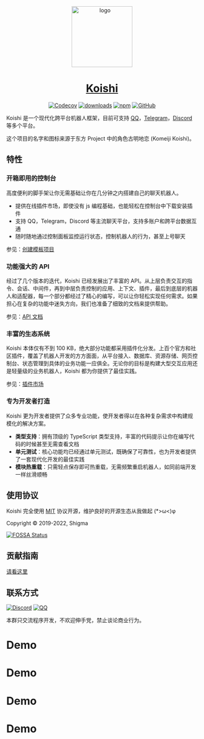 <div align="center">
  <a href="https://koishi.js.org/" target="_blank">
    <img width="160" src="https://koishi.js.org/koishi.png" alt="logo">
  </a>
  <h1 id="koishi"><a href="https://koishi.js.org/" target="_blank">Koishi</a></h1>

[![Codecov](https://img.shields.io/codecov/c/github/koishijs/koishi?style=flat-square)](https://codecov.io/gh/koishijs/koishi)
[![downloads](https://img.shields.io/npm/dm/koishi?style=flat-square)](https://www.npmjs.com/package/koishi)
[![npm](https://img.shields.io/npm/v/koishi?style=flat-square)](https://www.npmjs.com/package/koishi)
[![GitHub](https://img.shields.io/github/license/koishijs/koishi?style=flat-square)](https://github.com/koishijs/koishi/blob/master/LICENSE)

</div>

Koishi 是一个现代化跨平台机器人框架，目前可支持 [QQ](https://im.qq.com/)，[Telegram](https://telegram.org/)，[Discord](https://discord.com/) 等多个平台。

这个项目的名字和图标来源于东方 Project 中的角色古明地恋 (Komeiji Koishi)。

## 特性

### 开箱即用的控制台

高度便利的脚手架让你无需基础让你在几分钟之内搭建自己的聊天机器人。

- 提供在线插件市场，即使没有 js 编程基础，也能轻松在控制台中下载安装插件
- 支持 QQ，Telegram，Discord 等主流聊天平台，支持多账户和跨平台数据互通
- 随时随地通过控制面板监控运行状态，控制机器人的行为，甚至上号聊天

参见：[创建模板项目](https://koishi.js.org/manual/starter/boilerplate.html)

### 功能强大的 API

经过了几个版本的迭代，Koishi 已经发展出了丰富的 API。从上层负责交互的指令、会话、中间件，再到中层负责控制的应用、上下文、插件，最后到底层的机器人和适配器，每一个部分都经过了精心的编写，可以让你轻松实现任何需求。如果担心在复杂的功能中迷失方向，我们也准备了细致的文档来提供帮助。

参见：[API 文档](https://koishi.js.org/api/)

### 丰富的生态系统

Koishi 本体仅有不到 100 KB，绝大部分功能都采用插件化分发。上百个官方和社区插件，覆盖了机器人开发的方方面面，从平台接入、数据库、资源存储、网页控制台、状态管理到具体的业务功能一应俱全。无论你的目标是构建大型交互应用还是轻量级的业务机器人，Koishi 都为你提供了最佳实践。

参见：[插件市场](https://koishi.js.org/market.html)

### 专为开发者打造

Koishi 更为开发者提供了众多专业功能，使开发者得以在各种复杂需求中构建规模化的解决方案。

- **类型支持**：拥有顶级的 TypeScript 类型支持，丰富的代码提示让你在编写代码的时候甚至无需查看文档
- **单元测试**：核心功能均已经通过单元测试，既确保了可靠性，也为开发者提供了一套现代化开发的最佳实践
- **模块热重载**：只需轻点保存即可热重载，无需频繁重启机器人，如同前端开发一样丝滑顺畅

## 使用协议

Koishi 完全使用 [MIT](./LICENSE) 协议开源，维护良好的开源生态从我做起 (*>ω<)φ

Copyright © 2019-2022, Shigma

[![FOSSA Status](https://app.fossa.com/api/projects/git%2Bgithub.com%2Fkoishijs%2Fkoishi.svg?type=large)](https://app.fossa.com/projects/git%2Bgithub.com%2Fkoishijs%2Fkoishi?ref=badge_large)

## 贡献指南

[请看这里](./CONTRIBUTING.md)

## 联系方式

[![Discord](https://img.shields.io/discord/811975252883800125?label=discord&style=flat-square&logo=discord&logoColor=white)](https://discord.gg/xfxYwmd284)
[![QQ](https://img.shields.io/badge/QQ-426230045-brightgreen?style=flat-square&logo=tencent-qq&logoColor=white)](https://jq.qq.com/?_wv=1027&k=6FDoxQ6g)

本群只交流程序开发，不欢迎伸手党，禁止谈论商业行为。
# Demo
# Demo
# Demo
# Demo
